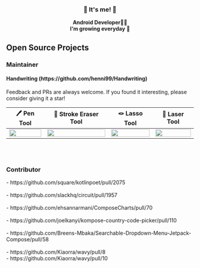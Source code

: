 

 
<h3 align="center"> 👋 It's me! 👋 </h3>
<p align="center">
  <b>Android Developer</b>👩‍💻<br>
  <b>I'm growing everyday</b> 🌿
</p> 


<h2 align="left"> Open Source Projects </h3>

<h3 align="left"> Maintainer </h3>

<h4>Handwriting (https://github.com/henni99/Handwriting) </h4>

Feedback and PRs are always welcome. If you found it interesting, please consider giving it a star!
<br>


🖊️ Pen Tool | 🧽 Stroke Eraser Tool | 🪢  Lasso Tool | 🔦  Laser Tool |
| :---------------: | :---------------: | :---------------: | :---------------: |
| <img src="https://github.com/user-attachments/assets/4b02d4c5-a0ec-4e64-abd6-6dda230b1a80" align="center" width="100%"/> | <img src="https://github.com/user-attachments/assets/e82efeaf-505b-4f97-82ae-f4116ef42037" align="center" width="100%"/> | <img src="https://github.com/user-attachments/assets/a4d61037-7cff-4a71-bb6f-dc44718e04c3" align="center" width="100%"/> | <img src="https://github.com/user-attachments/assets/048e71cf-f0b7-405a-89c7-e4a6fda28362" align="center" width="100%"/> |

<br>
<br>

<h3 align="left"> Contributor </h3>
- https://github.com/square/kotlinpoet/pull/2075
<br><br>
- https://github.com/slackhq/circuit/pull/1957
<br><br>
- https://github.com/ehsannarmani/ComposeCharts/pull/70
<br><br>
- https://github.com/joelkanyi/kompose-country-code-picker/pull/110
<br><br>
- https://github.com/Breens-Mbaka/Searchable-Dropdown-Menu-Jetpack-Compose/pull/58
<br><br>
- https://github.com/Kiaorra/wavy/pull/8
<br>
- https://github.com/Kiaorra/wavy/pull/10
